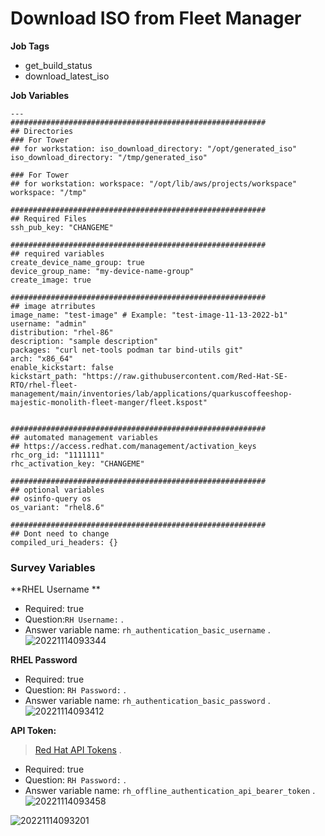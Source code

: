 # Download ISO from Fleet Manager


**Job Tags**
* get_build_status
* download_latest_iso
  
**Job Variables**
```
---
#########################################################
## Directories
### For Tower 
## for workstation: iso_download_directory: "/opt/generated_iso"
iso_download_directory: "/tmp/generated_iso"

### For Tower 
## for workstation: workspace: "/opt/lib/aws/projects/workspace"
workspace: "/tmp"

#########################################################
## Required Files
ssh_pub_key: "CHANGEME"

#########################################################
## required variables
create_device_name_group: true
device_group_name: "my-device-name-group"
create_image: true

#########################################################
## image atrributes
image_name: "test-image" # Example: "test-image-11-13-2022-b1"
username: "admin"
distribution: "rhel-86"
description: "sample description"
packages: "curl net-tools podman tar bind-utils git"
arch: "x86_64"
enable_kickstart: false 
kickstart_path: "https://raw.githubusercontent.com/Red-Hat-SE-RTO/rhel-fleet-management/main/inventories/lab/applications/quarkuscoffeeshop-majestic-monolith-fleet-manger/fleet.kspost"


#########################################################
## automated management variables
## https://access.redhat.com/management/activation_keys
rhc_org_id: "1111111"
rhc_activation_key: "CHANGEME"

#########################################################
## optional variables
## osinfo-query os
os_variant: "rhel8.6"

#########################################################
## Dont need to change 
compiled_uri_headers: {}
```


### Survey Variables

**RHEL Username **
* Required: true  
* Question:`RH Username:` . 
* Answer variable name: `rh_authentication_basic_username` . 
![20221114093344](https://i.imgur.com/HyNlYqU.png)

**RHEL Password**
* Required: true   
* Question: `RH Password:` . 
* Answer variable name: `rh_authentication_basic_password` . 
![20221114093412](https://i.imgur.com/FMQaWkJ.png)

**API Token:**
> [Red Hat API Tokens](https://access.redhat.com/management/api) . 
* Required: true  
* Question: `RH Password:` . 
* Answer variable name: `rh_offline_authentication_api_bearer_token` . 
![20221114093458](https://i.imgur.com/ayCXAWR.png)

![20221114093201](https://i.imgur.com/pWqND5X.png)